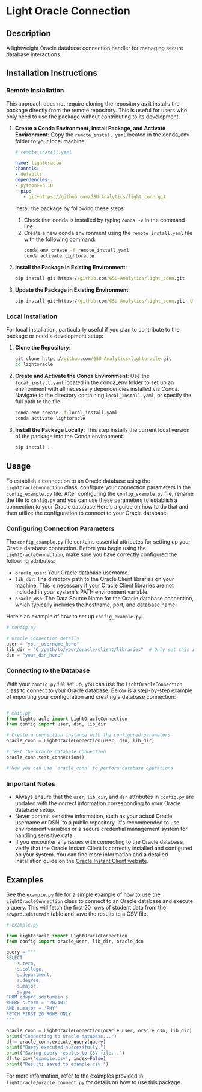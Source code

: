 # Light Oracle Connection

## Description
A lightweight Oracle database connection handler for managing secure database interactions.

## Installation Instructions

### Remote Installation

This approach does not require cloning the repository as it installs the package directly from the remote repository. This is useful 
for users who only need to use the package without contributing to its development.

1. **Create a Conda Environment, Install Package, and Activate Environment**:
   Copy the `remote_install.yaml` located in the conda_env folder to your local machine. 

   ```yaml
   # remote_install.yaml

   name: lightoracle
   channels:
   - defaults
   dependencies:
   - python>=3.10
   - pip:
      - git+https://github.com/GSU-Analytics/light_conn.git
   ```

   Install the package by following these steps: 
   1. Check that conda is installed by typing `conda -v` in the command line.
   2. Create a new conda environment using the `remote_install.yaml` file with the following command:
      ```cmd
      conda env create -f remote_install.yaml
      conda activate lightoracle
      ```

2. **Install the Package in Existing Environment**:
   ```cmd
   pip install git+https://github.com/GSU-Analytics/light_conn.git
   ```
3. **Update the Package in Existing Environment**:
   ```cmd
   pip install git+https://github.com/GSU-Analytics/light_conn.git -U
   ```

### Local Installation

For local installation, particularly useful if you plan to contribute to the package or need a development setup:

1. **Clone the Repository**:
   ```cmd
   git clone https://github.com/GSU-Analytics/lightoracle.git
   cd lightoracle
   ```

2. **Create and Activate the Conda Environment**:
   Use the `local_install.yaml` located in the conda_env folder to set up an environment with all necessary dependencies 
   installed via Conda. Navigate to the directory containing `local_install.yaml`, or specify the full path to the file.

   ```cmd
   conda env create -f local_install.yaml
   conda activate lightoracle
   ```

3. **Install the Package Locally**:
   This step installs the current local version of the package into the Conda environment.
   ```cmd
   pip install .
   ```

## Usage

To establish a connection to an Oracle database using the `LightOracleConnection` class, configure your connection parameters in the `config_example.py` file. After configuring the `config_example.py` file, rename the file to `config.py` and you can use these parameters to establish a connection to your Oracle database.Here's a guide on how to do that and then utilize the configuration to connect to your Oracle database.

### Configuring Connection Parameters

The `config_example.py` file contains essential attributes for setting up your Oracle database connection. Before you begin using the `LightOracleConnection`, make sure you have correctly configured the following attributes:

- `oracle_user`: Your Oracle database username.
- `lib_dir`: The directory path to the Oracle Client libraries on your machine. This is necessary if your Oracle Client libraries are not included in your system's PATH environment variable.
- `oracle_dsn`: The Data Source Name for the Oracle database connection, which typically includes the hostname, port, and database name.

Here's an example of how to set up `config_example.py`:

```python
# config.py

# Oracle Connection details
user = "your_username_here"
lib_dir = "C:/path/to/your/oracle/client/libraries"  # Only set this if necessary
dsn = "your_dsn_here"
```

### Connecting to the Database

With your `config.py` file set up, you can use the `LightOracleConnection` class to connect to your Oracle database. Below is a step-by-step example of importing your configuration and creating a database connection:

```python

# main.py
from lightoracle import LightOracleConnection
from config import user, dsn, lib_dir

# Create a connection instance with the configured parameters
oracle_conn = LightOracleConnection(user, dsn, lib_dir)

# Test the Oracle database connection
oracle_conn.test_connection()

# Now you can use `oracle_conn` to perform database operations
```

### Important Notes

- Always ensure that the `user`, `lib_dir`, and `dsn` attributes in `config.py` are updated with the correct information corresponding to your Oracle database setup.
- Never commit sensitive information, such as your actual Oracle username or DSN, to a public repository. It's recommended to use environment variables or a secure credential management system for handling sensitive data.
- If you encounter any issues with connecting to the Oracle database, verify that the Oracle Instant Client is correctly installed and configured on your system. You can find more information and a detailed installation guide on the [Oracle Instant Client website](https://www.oracle.com/database/technologies/instant-client.html).

## Examples

See the `example.py` file for a simple example of how to use the `LightOracleConnection` class to connect to an Oracle database and execute a query. This will fetch the first 20 rows of student data from the `edwprd.sdstumain` table and save the results to a CSV file.

```python
# example.py

from lightoracle import LightOracleConnection
from config import oracle_user, lib_dir, oracle_dsn

query = """
SELECT
    s.term,
    s.college, 
    s.department,
    s.degree,
    s.major,
    s.gpa
FROM edwprd.sdstumain s
WHERE s.term = '202401'
AND s.major = 'PHY'
FETCH FIRST 20 ROWS ONLY
"""

oracle_conn = LightOracleConnection(oracle_user, oracle_dsn, lib_dir)
print("Connecting to Oracle database...")
df = oracle_conn.execute_query(query)
print("Query executed successfully.")
print("Saving query results to CSV file...")
df.to_csv('example.csv', index=False)
print("Results saved to example.csv.")
```

For more information, refer to the examples provided in `lightoracle/oracle_connect.py` for details on how to use this package.
